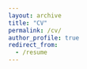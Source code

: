 ```yaml
---
layout: archive
title: "CV"
permalink: /cv/
author_profile: true
redirect_from:
  - /resume
---
```


 
